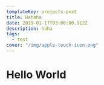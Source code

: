 ```yaml
---
templateKey: projects-post
title: Hahaha
date: 2019-01-17T03:00:00.912Z
description: haha
tags:
  - test
cover: "/img/apple-touch-icon.png"
---
```

# Hello World
